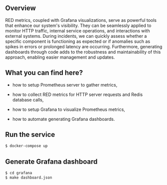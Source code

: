 ## Overview
RED metrics, coupled with Grafana visualizations, serve as powerful tools that enhance our system's visibility. They can be seamlessly applied to monitor HTTP traffic, internal service operations, and interactions with external systems. During incidents, we can quickly assess whether a specific component is functioning as expected or if anomalies such as spikes in errors or prolonged latency are occurring. Furthermore, generating dashboards through code adds to the robustness and maintainability of this approach, enabling easier management and updates.

## What you can find here?
- how to setup Prometheus server to gather metrics,

- how to collect RED metrics for HTTP server requests and Redis database calls,

- how to setup Grafana to visualize Prometheus metrics,

- how to automate generating Grafana dashboards.

## Run the service
```bash
$ docker-compose up
```

## Generate Grafana dashboard
```bash
$ cd grafana
$ make dashboard.json
```